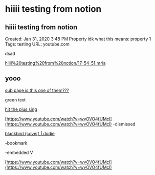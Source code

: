 # hiiii testing from notion

## hiiii testing from notion

Created: Jan 31, 2020 3:48 PM Property idk what this means: property 1 Tags: testing URL: youtube.com

dsad

[hiiii%20testing%20from%20notion/17-54-51.m4a](hiiii%20testing%20from%20notion/17-54-51.m4a)

## yooo

[sub page is this one of them???](hiiii%20testing%20from%20notion/sub%20page%20is%20this%20one%20of%20them.md)

green text

[hit the plus sing](hiiii%20testing%20from%20notion/hit%20the%20plus%20sing.md)

[https://www.youtube.com/watch?v=wvOVO4fUMcI](https://www.youtube.com/watch?v=wvOVO4fUMcI) -dismissed

[blackbird \(cover\) \| dodie](https://www.youtube.com/watch?v=wvOVO4fUMcI)

-bookmark

-embedded V

[https://www.youtube.com/watch?v=wvOVO4fUMcI](https://www.youtube.com/watch?v=wvOVO4fUMcI)

